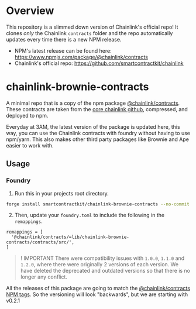 
# Overview
This repository is a slimmed down version of Chainlink's official repo! It clones *only* the Chainlink `contracts` folder and the repo automatically updates every time there is a new NPM release. 

- NPM's latest release can be found here: https://www.npmjs.com/package/@chainlink/contracts
- Chainlink's official repo: https://github.com/smartcontractkit/chainlink

# chainlink-brownie-contracts

A minimal repo that is a copy of the npm package [@chainlink/contracts](https://www.npmjs.com/package/@chainlink/contracts). These contracts are taken from the [core chainlink github](https://github.com/smartcontractkit/chainlink), compressed, and deployed to npm. 

Everyday at 3AM, the latest version of the package is updated here, this way, you can use the Chainlink contracts with foundry without having to use npm/yarn. This also makes other third party packages like Brownie and Ape easier to work with. 

## Usage

### Foundry

1. Run this in your projects root directory.

```bash
forge install smartcontractkit/chainlink-brownie-contracts --no-commit
```

2. Then, update your `foundry.toml` to include the following in the `remappings`.

```
remappings = [
  '@chainlink/contracts/=lib/chainlink-brownie-contracts/contracts/src/',
]
```

>! IMPORTANT
There were compatibility issues with `1.0.0`, `1.1.0` and `1.2.0`, where there were originally 2 versions of each version. We have deleted the deprecated and outdated versions so that there is no longer any conflict. 

All the releases of this package are going to match the [@chainlink/contracts NPM tags](https://www.npmjs.com/package/@chainlink/contracts). 
So the versioning will look "backwards", but we are starting with v0.2.1
